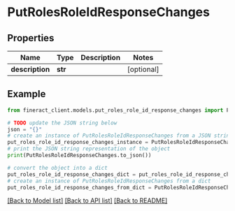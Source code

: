 # PutRolesRoleIdResponseChanges


## Properties

Name | Type | Description | Notes
------------ | ------------- | ------------- | -------------
**description** | **str** |  | [optional] 

## Example

```python
from fineract_client.models.put_roles_role_id_response_changes import PutRolesRoleIdResponseChanges

# TODO update the JSON string below
json = "{}"
# create an instance of PutRolesRoleIdResponseChanges from a JSON string
put_roles_role_id_response_changes_instance = PutRolesRoleIdResponseChanges.from_json(json)
# print the JSON string representation of the object
print(PutRolesRoleIdResponseChanges.to_json())

# convert the object into a dict
put_roles_role_id_response_changes_dict = put_roles_role_id_response_changes_instance.to_dict()
# create an instance of PutRolesRoleIdResponseChanges from a dict
put_roles_role_id_response_changes_from_dict = PutRolesRoleIdResponseChanges.from_dict(put_roles_role_id_response_changes_dict)
```
[[Back to Model list]](../README.md#documentation-for-models) [[Back to API list]](../README.md#documentation-for-api-endpoints) [[Back to README]](../README.md)


